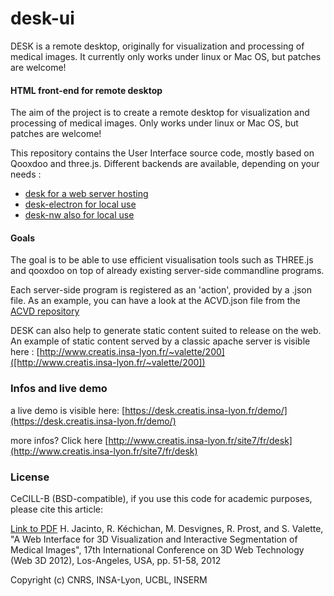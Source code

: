 desk-ui
======

DESK  is a remote desktop, originally for visualization and processing of medical images. It currently only works under linux or Mac OS, but patches are welcome!

#### HTML front-end for remote desktop ####

The aim of the project is to create a remote desktop for visualization and processing of medical images. Only works under linux or Mac OS, but patches are welcome!

This repository contains the User Interface source code, mostly based on Qooxdoo and three.js. Different backends are available, depending on your needs : 
* [desk for a web server hosting](https://github.com/valette/desk)
* [desk-electron for local use](https://github.com/valette/desk-electron)
* [desk-nw also for local use](https://github.com/valette/desk-nw)

#### Goals ####

The goal is to be able to use efficient visualisation tools such as THREE.js and qooxdoo on top of already existing server-side commandline programs.

Each server-side program is registered as an 'action', provided by a .json file. As an example, you can have a look at the ACVD.json file from the [ACVD repository](https://github.com/valette/ACVD)

DESK can also help to generate static content suited to release on the web. An example of static content served by a classic apache server is visible here : [http://www.creatis.insa-lyon.fr/~valette/200]([http://www.creatis.insa-lyon.fr/~valette/200])

### Infos and live demo ###

a live demo is visible here: [https://desk.creatis.insa-lyon.fr/demo/](https://desk.creatis.insa-lyon.fr/demo/)

more infos? Click here [http://www.creatis.insa-lyon.fr/site7/fr/desk](http://www.creatis.insa-lyon.fr/site7/fr/desk)


### License ###
CeCILL-B (BSD-compatible), if you use this code for academic purposes, please cite this article:

[Link to PDF](http://hal.archives-ouvertes.fr/hal-00732335) H. Jacinto, R. Kéchichan, M. Desvignes, R. Prost, and S. Valette, "A Web Interface for 3D Visualization and Interactive Segmentation of Medical Images", 17th International Conference on 3D Web Technology (Web 3D 2012), Los-Angeles, USA, pp. 51-58, 2012

Copyright (c) CNRS, INSA-Lyon, UCBL, INSERM

